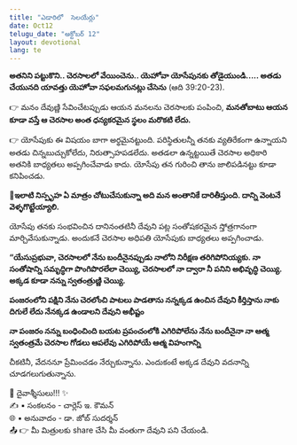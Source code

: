 ```yaml
---
title: "ఎడారిలో  సెలయేర్లు"
date: Oct12
telugu_date: "అక్టోబర్ 12"
layout: devotional
lang: te
---
```


**అతనిని పట్టుకొని.. చెరసాలలో వేయించెను.. యెహోవా యోసేపునకు తోడైయుండి..... అతడు చేయునది యావత్తు యెహోవా సఫలమగునట్లు చేసెను** (ఆది 39:20-23). 

👉 మనం దేవుణ్ణి సేవించేటప్పుడు ఆయన మనలను చెరసాలకు పంపించి, **మనతోబాటు ఆయన కూడా వస్తే ఆ చెరసాల అంత ధన్యకరమైన స్థలం మరొకటి లేదు.** 

👉 యోసేపుకు ఈ విషయం బాగా అర్థమైనట్టుంది. పరిస్థితులన్నీ తనకు వ్యతిరేకంగా ఉన్నాయని అతడు చిన్నబుచ్చుకోలేదు, నిరుత్సాహపడలేదు. అతడలా ఉన్నట్టయితే చెరసాల అధికారి అతనికి బాధ్యతలు అప్పగించేవాడు కాదు. యోసేపు తన గురించి తాను జాలిపడినట్టు కూడా కనిపించడు.

**📖ఇలాటి నిస్పృహ ఏ మాత్రం చోటుచేసుకున్నా అది మన అంతానికే దారితీస్తుంది. దాన్ని వెంటనే వెళ్ళగొట్టేయ్యాలి.**

 యోసేపు తనకు సంభవించిన దానినంతటినీ దేవుని పట్ల సంతోషకరమైన స్తోత్రగానంగా మార్చివేసుకున్నాడు. అందుకనే చెరసాల అధిపతి యోసేపుకు బాధ్యతలు అప్పగించాడు. 

**“యేసుప్రభువా, చెరసాలలో నేను బందీనైనప్పుడు నాలోని నిరీక్షణ తరిగిపోనియ్యకు. నా సంతోషాన్ని సమృద్ధిగా పొంగిపొరలేలా చెయ్యి, చెరసాలలో నా ద్వారా నీ పనిని అభివృద్ధి చెయ్యి. అక్కడ కూడా నన్ను స్వతంత్రుణ్ణి చెయ్యి.**

**పంజరంలోని పక్షిని నేను చెరలోంచి పాటలు పాడతాను నన్నక్కడ ఉంచిన దేవుని కీర్తిస్తాను నాకు దిగులే లేదు నేనక్కడ ఉండాలని దేవుని అభీష్టం**

**నా పంజరం నన్ను బంధించింది బయట ప్రపంచంలోకి ఎగిరిపోలేను నేను బందీనైనా నా ఆత్మ స్వతంత్రమే చెరసాల గోడలు ఆపలేవు ఎగిరిపోయే ఆత్మ విహంగాన్ని**

చీకటినీ, వేదననూ ప్రేమించడం నేర్చుకున్నాను. ఎందుకంటే అక్కడ దేవుని వదనాన్ని చూడగలుగుతున్నాను.


<div class="blessing">🙏 <span class="bless-text">దైవాశ్శీసులు!!!</span> ✨</div>

<div class="credit">✍️ <span class="credit-text">▪ సంకలనం - చార్లెస్ ఇ. కౌమన్</span></div>
<div class="credit">🌐 <span class="credit-text">▪ అనువాదం - డా. జోబ్ సుదర్శన్</span></div>


<div class="share">📤 👉 <span class="share-text">మీ మిత్రులకు share చేసి మీ వంతుగా దేవుని పని చేయండి.</span></div>
